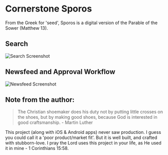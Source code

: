 # Cornerstone Sporos
From the Greek for 'seed', Sporos is a digital version of the Parable of the Sower (Matthew 13).

## Search
![Search Screenshot](/screenshots/Search.gif?raw=true)

## Newsfeed and Approval Workflow
![Newsfeed Screenshot](/screenshots/Newsfeed.gif?raw=true)

## Note from the author:
> The Christian shoemaker does his duty not by putting little crosses on the shoes, but by making good shoes, because God is interested in good craftsmanship. - Martin Luther 

This project (along with iOS & Android apps) never saw production. I guess you could call it a 'poor product/market fit'. But it is well built, and crafted with stubborn-love. I pray the Lord uses this project in your life, as He used it in mine - 1 Corinthians 15:58.

